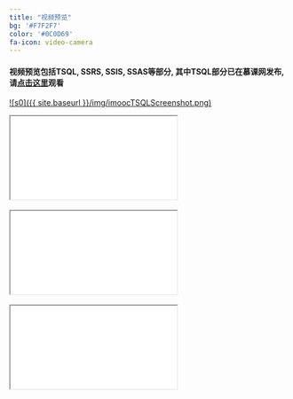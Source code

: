 ```yaml
---
title: "视频预览"
bg: '#F7F2F7'
color: '#0C0D69'
fa-icon: video-camera
---
```


#### 视频预览包括**TSQL**, **SSRS**, **SSIS**, **SSAS**等部分, 其中**TSQL**部分已在慕课网发布, 请<a href="http://www.imooc.com/learn/435" target="_blank"><strong>点击这里</strong></a>观看

[![s0]({{ site.baseurl }}/img/imoocTSQLScreenshot.png)](http://www.imooc.com/learn/435)
<br />

<div class="icontain"><iframe src="//www.youtube.com/embed/9WdLdxVcxXs" allowfullscreen></iframe></div>
<br /> 

<div class="icontain"><iframe src="//www.youtube.com/embed/bn2BIX1dm5s" allowfullscreen></iframe></div>
<br />

<div class="icontain"><iframe src="//www.youtube.com/embed/ThWbvD7rQjM" allowfullscreen></iframe></div>

